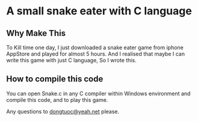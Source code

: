 # A small snake eater with C language

## Why Make This

To Kill time one day, I just downloaded a snake eater game from iphone AppStore and played for almost 5 hours. And I realised that maybe I can write this game with just C language, So I wrote this.

## How to compile this code

You can open Snake.c in any C compiler within Windows environment and compile this code, and to play this game.

Any questions to dongtuoc@yeah.net please.

